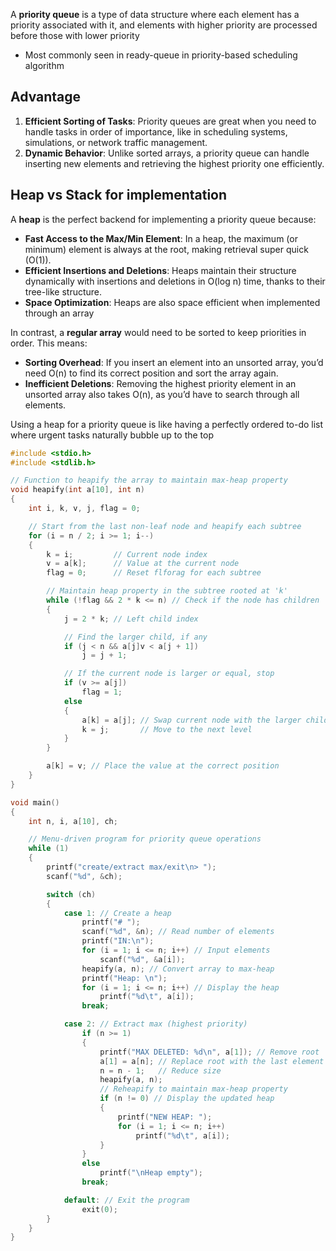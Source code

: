 A **priority queue** is a type of data structure where each element has a priority associated with it, and elements with higher priority are processed before those with lower priority
- Most commonly seen in ready-queue in priority-based scheduling algorithm

## Advantage
1. **Efficient Sorting of Tasks**: Priority queues are great when you need to handle tasks in order of importance, like in scheduling systems, simulations, or network traffic management.
2. **Dynamic Behavior**: Unlike sorted arrays, a priority queue can handle inserting new elements and retrieving the highest priority one efficiently.

## Heap vs Stack for implementation
A **heap** is the perfect backend for implementing a priority queue because:
- **Fast Access to the Max/Min Element**: In a heap, the maximum (or minimum) element is always at the root, making retrieval super quick (O(1)).
- **Efficient Insertions and Deletions**: Heaps maintain their structure dynamically with insertions and deletions in O(log n) time, thanks to their tree-like structure.
- **Space Optimization**: Heaps are also space efficient when implemented through an array

In contrast, a **regular array** would need to be sorted to keep priorities in order. This means:
- **Sorting Overhead**: If you insert an element into an unsorted array, you’d need O(n) to find its correct position and sort the array again.
- **Inefficient Deletions**: Removing the highest priority element in an unsorted array also takes O(n), as you’d have to search through all elements.

Using a heap for a priority queue is like having a perfectly ordered to-do list where urgent tasks naturally bubble up to the top

```c
#include <stdio.h>
#include <stdlib.h>

// Function to heapify the array to maintain max-heap property
void heapify(int a[10], int n)
{
    int i, k, v, j, flag = 0;

    // Start from the last non-leaf node and heapify each subtree
    for (i = n / 2; i >= 1; i--)
    {
        k = i;         // Current node index
        v = a[k];      // Value at the current node
        flag = 0;      // Reset flforag for each subtree

        // Maintain heap property in the subtree rooted at 'k'
        while (!flag && 2 * k <= n) // Check if the node has children
        {
            j = 2 * k; // Left child index

            // Find the larger child, if any
            if (j < n && a[j]v < a[j + 1])
                j = j + 1;

            // If the current node is larger or equal, stop
            if (v >= a[j])
                flag = 1;
            else
            {
                a[k] = a[j]; // Swap current node with the larger child
                k = j;       // Move to the next level
            }
        }

        a[k] = v; // Place the value at the correct position
    }
}

void main()
{
    int n, i, a[10], ch;

    // Menu-driven program for priority queue operations
    while (1)
    {
        printf("create/extract max/exit\n> ");
        scanf("%d", &ch);

        switch (ch)
        {
            case 1: // Create a heap
                printf("# ");
                scanf("%d", &n); // Read number of elements
                printf("IN:\n");
                for (i = 1; i <= n; i++) // Input elements
                    scanf("%d", &a[i]);
                heapify(a, n); // Convert array to max-heap
                printf("Heap: \n");
                for (i = 1; i <= n; i++) // Display the heap
                    printf("%d\t", a[i]);
                break;

            case 2: // Extract max (highest priority)
                if (n >= 1)
                {
                    printf("MAX DELETED: %d\n", a[1]); // Remove root
                    a[1] = a[n]; // Replace root with the last element
                    n = n - 1;   // Reduce size
                    heapify(a, n); 
                    // Reheapify to maintain max-heap property
                    if (n != 0) // Display the updated heap
                    {
                        printf("NEW HEAP: ");
                        for (i = 1; i <= n; i++)
                            printf("%d\t", a[i]);
                    }
                }
                else
                    printf("\nHeap empty");
                break;

            default: // Exit the program
                exit(0);
        }
    }
}

```